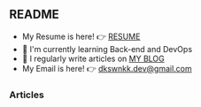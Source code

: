 
## README

- My Resume is here! 👉 [RESUME](https://www.linkedin.com/in/dkswnkk/)
- 🌱 I'm currently learning Back-end and DevOps
- 📝 I regularly write articles on [MY BLOG](https://dkswnkk.tistory.com/)
- My Email is here! 👉  dkswnkk.dev@gmail.com

### Articles

